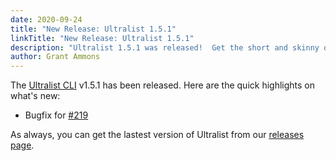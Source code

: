```yaml
---
date: 2020-09-24
title: "New Release: Ultralist 1.5.1"
linkTitle: "New Release: Ultralist 1.5.1"
description: "Ultralist 1.5.1 was released!  Get the short and skinny on what's new."
author: Grant Ammons
---
```


The [Ultralist CLI](https://github.com/ultralist/ultralist) v1.5.1 has been released.  Here are the quick highlights on what's new:

* Bugfix for [#219](https://github.com/ultralist/ultralist/issues/219)

As always, you can get the lastest version of Ultralist from our [releases page](https://github.com/ultralist/ultralist/releases/tag/1.5.1).
